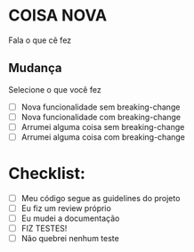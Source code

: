 # COISA NOVA

Fala o que cê fez

## Mudança

Selecione o que você fez

- [ ] Nova funcionalidade sem breaking-change
- [ ] Nova funcionalidade com breaking-change
- [ ] Arrumei alguma coisa sem breaking-change
- [ ] Arrumei alguma coisa com breaking-change

# Checklist:

- [ ] Meu código segue as guidelines do projeto
- [ ] Eu fiz um review próprio
- [ ] Eu mudei a documentação
- [ ] FIZ TESTES!
- [ ] Não quebrei nenhum teste
